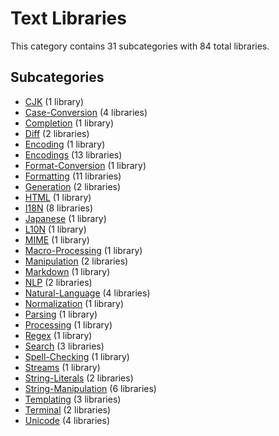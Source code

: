 # Text Libraries

This category contains 31 subcategories with 84 total libraries.

## Subcategories

- [CJK](CJK.md) (1 library)
- [Case-Conversion](Case-Conversion.md) (4 libraries)
- [Completion](Completion.md) (1 library)
- [Diff](Diff.md) (2 libraries)
- [Encoding](Encoding.md) (1 library)
- [Encodings](Encodings.md) (13 libraries)
- [Format-Conversion](Format-Conversion.md) (1 library)
- [Formatting](Formatting.md) (11 libraries)
- [Generation](Generation.md) (2 libraries)
- [HTML](HTML.md) (1 library)
- [I18N](I18N.md) (8 libraries)
- [Japanese](Japanese.md) (1 library)
- [L10N](L10N.md) (1 library)
- [MIME](MIME.md) (1 library)
- [Macro-Processing](Macro-Processing.md) (1 library)
- [Manipulation](Manipulation.md) (2 libraries)
- [Markdown](Markdown.md) (1 library)
- [NLP](NLP.md) (2 libraries)
- [Natural-Language](Natural-Language.md) (4 libraries)
- [Normalization](Normalization.md) (1 library)
- [Parsing](Parsing.md) (1 library)
- [Processing](Processing.md) (1 library)
- [Regex](Regex.md) (1 library)
- [Search](Search.md) (3 libraries)
- [Spell-Checking](Spell-Checking.md) (1 library)
- [Streams](Streams.md) (1 library)
- [String-Literals](String-Literals.md) (2 libraries)
- [String-Manipulation](String-Manipulation.md) (6 libraries)
- [Templating](Templating.md) (3 libraries)
- [Terminal](Terminal.md) (2 libraries)
- [Unicode](Unicode.md) (4 libraries)
